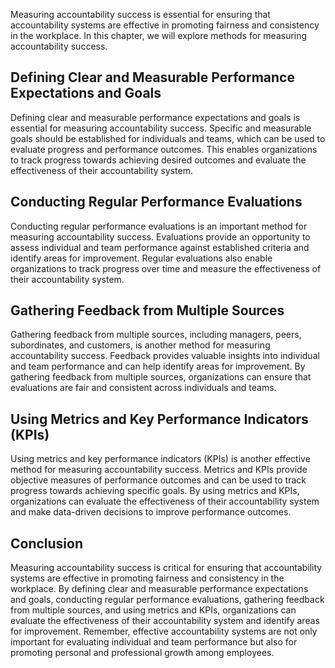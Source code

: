 
Measuring accountability success is essential for ensuring that accountability systems are effective in promoting fairness and consistency in the workplace. In this chapter, we will explore methods for measuring accountability success.

Defining Clear and Measurable Performance Expectations and Goals
----------------------------------------------------------------

Defining clear and measurable performance expectations and goals is essential for measuring accountability success. Specific and measurable goals should be established for individuals and teams, which can be used to evaluate progress and performance outcomes. This enables organizations to track progress towards achieving desired outcomes and evaluate the effectiveness of their accountability system.

Conducting Regular Performance Evaluations
------------------------------------------

Conducting regular performance evaluations is an important method for measuring accountability success. Evaluations provide an opportunity to assess individual and team performance against established criteria and identify areas for improvement. Regular evaluations also enable organizations to track progress over time and measure the effectiveness of their accountability system.

Gathering Feedback from Multiple Sources
----------------------------------------

Gathering feedback from multiple sources, including managers, peers, subordinates, and customers, is another method for measuring accountability success. Feedback provides valuable insights into individual and team performance and can help identify areas for improvement. By gathering feedback from multiple sources, organizations can ensure that evaluations are fair and consistent across individuals and teams.

Using Metrics and Key Performance Indicators (KPIs)
---------------------------------------------------

Using metrics and key performance indicators (KPIs) is another effective method for measuring accountability success. Metrics and KPIs provide objective measures of performance outcomes and can be used to track progress towards achieving specific goals. By using metrics and KPIs, organizations can evaluate the effectiveness of their accountability system and make data-driven decisions to improve performance outcomes.

Conclusion
----------

Measuring accountability success is critical for ensuring that accountability systems are effective in promoting fairness and consistency in the workplace. By defining clear and measurable performance expectations and goals, conducting regular performance evaluations, gathering feedback from multiple sources, and using metrics and KPIs, organizations can evaluate the effectiveness of their accountability system and identify areas for improvement. Remember, effective accountability systems are not only important for evaluating individual and team performance but also for promoting personal and professional growth among employees.
